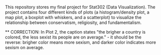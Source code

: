 This repository stores my final project for Stat302 (Data Visualization). The project contains four different kinds of plots (a histogram/density plot, a map plot, a boxplot with whiskers, and a scatterplot) to visualize the relationship between conservatism, religiosity, and fundamentalism. 

** CORRECTION: In Plot 2, the caption states "the brigher a country is colored, the less sexist its people are on average." - it should be the reverse: brigher color means more sexism, and darker color indicates more sexism on average. 
